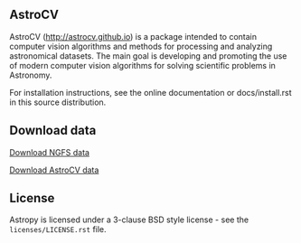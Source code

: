 ## AstroCV

AstroCV (<http://astrocv.github.io>) is a package intended to contain computer vision algorithms and methods for processing and analyzing astronomical datasets. The main goal is developing and promoting the use of modern computer vision algorithms for solving scientific problems in Astronomy.

For installation instructions, see the online documentation or docs/install.rst in this source distribution.

## Download data

[Download NGFS data](https://www.scidrive.org/scidrive/scidrive.html?share=OGDXRuYTNlgvgti)

[Download AstroCV data](https://www.scidrive.org/scidrive/scidrive.html?share=7YANf7V8SnBzIgi)


## License
Astropy is licensed under a 3-clause BSD style license - see the
``licenses/LICENSE.rst`` file.
